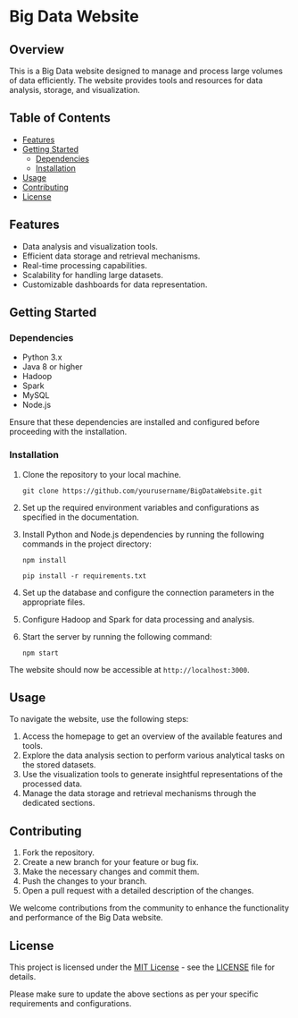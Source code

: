 # Big Data Website

## Overview

This is a Big Data website designed to manage and process large volumes of data efficiently. The website provides tools and resources for data analysis, storage, and visualization.

## Table of Contents

- [Features](#features)
- [Getting Started](#getting-started)
  - [Dependencies](#dependencies)
  - [Installation](#installation)
- [Usage](#usage)
- [Contributing](#contributing)
- [License](#license)

## Features

- Data analysis and visualization tools.
- Efficient data storage and retrieval mechanisms.
- Real-time processing capabilities.
- Scalability for handling large datasets.
- Customizable dashboards for data representation.

## Getting Started

### Dependencies

- Python 3.x
- Java 8 or higher
- Hadoop
- Spark
- MySQL
- Node.js

Ensure that these dependencies are installed and configured before proceeding with the installation.

### Installation

1. Clone the repository to your local machine.
   ```
   git clone https://github.com/yourusername/BigDataWebsite.git
   ```
2. Set up the required environment variables and configurations as specified in the documentation.

3. Install Python and Node.js dependencies by running the following commands in the project directory:
   ```
   npm install
   ```
   ```
   pip install -r requirements.txt
   ```
4. Set up the database and configure the connection parameters in the appropriate files.

5. Configure Hadoop and Spark for data processing and analysis.

6. Start the server by running the following command:
   ```
   npm start
   ```

The website should now be accessible at `http://localhost:3000`.

## Usage

To navigate the website, use the following steps:

1. Access the homepage to get an overview of the available features and tools.
2. Explore the data analysis section to perform various analytical tasks on the stored datasets.
3. Use the visualization tools to generate insightful representations of the processed data.
4. Manage the data storage and retrieval mechanisms through the dedicated sections.

## Contributing

1. Fork the repository.
2. Create a new branch for your feature or bug fix.
3. Make the necessary changes and commit them.
4. Push the changes to your branch.
5. Open a pull request with a detailed description of the changes.

We welcome contributions from the community to enhance the functionality and performance of the Big Data website.

## License

This project is licensed under the [MIT License](https://opensource.org/licenses/MIT) - see the [LICENSE](LICENSE) file for details.

Please make sure to update the above sections as per your specific requirements and configurations.
